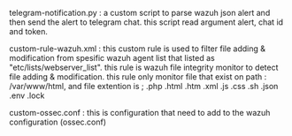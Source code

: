 telegram-notification.py :
	a custom script to parse wazuh json alert and then send the alert to telegram chat. this script read argument alert, chat id and token.
    
custom-rule-wazuh.xml :
	this custom rule is used to filter file adding & modification from spesific wazuh agent list that listed as "etc/lists/webserver_list". this rule is wazuh file integrity monitor to detect file adding & modification. this rule only monitor file that exist on path : /var/www/html, and file extention is ; .php .html .htm .xml .js .css .sh .json .env .lock
    
custom-ossec.conf :
	this is configuration that need to add to the wazuh configuration (ossec.conf) 
